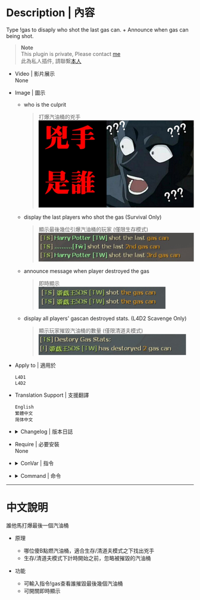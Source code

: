 # Description | 內容
Type !gas to disaply who shot the last gas can. + Announce when gas can being shot.

> __Note__ <br/>
This plugin is private, Please contact [me](https://github.com/fbef0102/Game-Private_Plugin#私人插件列表-private-plugins-list)<br/>
此為私人插件, 請聯繫[本人](https://github.com/fbef0102/Game-Private_Plugin#私人插件列表-private-plugins-list)

* Video | 影片展示
<br/>None

* Image | 圖示
	* who is the culprit
		> 打爆汽油桶的兇手
		<br/>![who_shot_gas_1](image/who_shot_gas_1.jpg)
	* display the last players who shot the gas (Survival Only)
		> 顯示最後幾位引爆汽油桶的玩家 (僅限生存模式)
		<br/>![who_shot_gas_2](image/who_shot_gas_2.jpg)
	* announce message when player destroyed the gas
		> 即時顯示
		<br/>![who_shot_gas_3](image/who_shot_gas_3.jpg)
	* display all players' gascan destroyed stats. (L4D2 Scavenge Only)
		> 顯示玩家摧毀汽油桶的數量 (僅限清道夫模式)
		<br/>![who_shot_gas_4](image/who_shot_gas_4.jpg)

* Apply to | 適用於
	```
	L4D1
	L4D2
	```

* Translation Support | 支援翻譯
	```
	English
	繁體中文
	简体中文
	```

* <details><summary>Changelog | 版本日誌</summary>

	* v1.3 (2023-3-1)
		* Request by JACK
		* Add cvars
			```php
			// If 1, Ignore gas can if ignited by fire
			who_shot_gas_ignore_fire "0"

			// If 1, Ignore gas can if ignited by special infected (Ex. Spitter)
			who_shot_gas_ignore_infected "1"
			```

	* v1.2 (2023-2-28)
		* Request by JACK
		* Add Commands, 
			```php
			sm_surgas, "Output to the chat the last player to explodes (last hit) a gascan. (Survival Only)"

			sm_scavgas, "Output to the chat all players' gascan destroyed stats. (L4D2 Scavenge Only)"
			```

	* v1.1 (2023-2-28)
		* Request by JACK
		* Translation Support
		* Add cvars
			```php
			// If 1, Announce when gas can being shot.
			who_shot_gas_announce_when_destroy "1"

			// If 1, Ignore gas can being shot before game starts (Survival/Scavenge)
			who_shot_gas_ignore "1"
			```

	* v1.0
		* Original Request by Dam Dam
</details>

* Require | 必要安裝
<br/>None

* <details><summary>ConVar | 指令</summary>

	* cfg/sourcemod/who_shot_gas.cfg
		```php
		// If 1, Announce when gas can being shot.
		who_shot_gas_announce_when_destroy "1"

		// If 1, Ignore gas can being shot before game starts (Survival/Scavenge)
		who_shot_gas_ignore "1"

		// If 1, Ignore gas can if ignited by fire
		who_shot_gas_ignore_fire "0"

		// If 1, Ignore gas can if ignited by special infected (Ex. Spitter)
		who_shot_gas_ignore_infected "1"

		// Output to the chat last X players to explodes (last hit) a gascan. (0=OFF)
		who_shot_gas_number "5"
		```
</details>

* <details><summary>Command | 命令</summary>
	
	* **Output to the chat the last player to explodes (last hit) a gascan. (Survival Only)**
		```php
		sm_surgas
		```

	* **Output to the chat all players' gascan destroyed stats. (L4D2 Scavenge Only)**
		```php
		sm_scavgas
		```
</details>

- - - -
# 中文說明
誰他馬打爆最後一個汽油桶

* 原理
	* 哪位傻B點燃汽油桶，適合生存/清道夫模式之下找出兇手
	* 生存/清道夫模式下計時開始之前，忽略被摧毀的汽油桶

* 功能
	* 可輸入指令!gas查看誰摧毀最後幾個汽油桶
	* 可開關即時顯示
